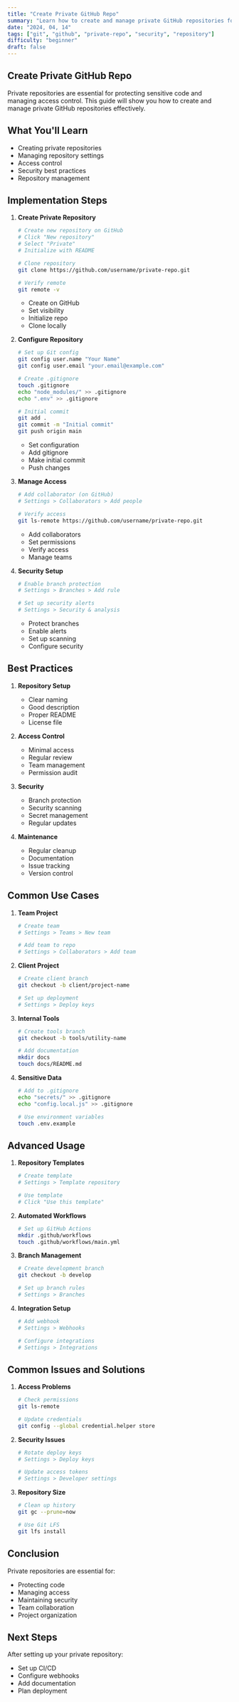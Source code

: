 ```yaml
---
title: "Create Private GitHub Repo"
summary: "Learn how to create and manage private GitHub repositories for your projects"
date: "2024, 04, 14"
tags: ["git", "github", "private-repo", "security", "repository"]
difficulty: "beginner"
draft: false
---
```


## Create Private GitHub Repo

Private repositories are essential for protecting sensitive code and managing access control. This guide will show you how to create and manage private GitHub repositories effectively.

## What You'll Learn

- Creating private repositories
- Managing repository settings
- Access control
- Security best practices
- Repository management

## Implementation Steps

1. **Create Private Repository**

   ```bash
   # Create new repository on GitHub
   # Click "New repository"
   # Select "Private"
   # Initialize with README

   # Clone repository
   git clone https://github.com/username/private-repo.git

   # Verify remote
   git remote -v
   ```

   - Create on GitHub
   - Set visibility
   - Initialize repo
   - Clone locally

2. **Configure Repository**

   ```bash
   # Set up Git config
   git config user.name "Your Name"
   git config user.email "your.email@example.com"

   # Create .gitignore
   touch .gitignore
   echo "node_modules/" >> .gitignore
   echo ".env" >> .gitignore

   # Initial commit
   git add .
   git commit -m "Initial commit"
   git push origin main
   ```

   - Set configuration
   - Add gitignore
   - Make initial commit
   - Push changes

3. **Manage Access**

   ```bash
   # Add collaborator (on GitHub)
   # Settings > Collaborators > Add people

   # Verify access
   git ls-remote https://github.com/username/private-repo.git
   ```

   - Add collaborators
   - Set permissions
   - Verify access
   - Manage teams

4. **Security Setup**

   ```bash
   # Enable branch protection
   # Settings > Branches > Add rule

   # Set up security alerts
   # Settings > Security & analysis
   ```

   - Protect branches
   - Enable alerts
   - Set up scanning
   - Configure security

## Best Practices

1. **Repository Setup**

   - Clear naming
   - Good description
   - Proper README
   - License file

2. **Access Control**

   - Minimal access
   - Regular review
   - Team management
   - Permission audit

3. **Security**

   - Branch protection
   - Security scanning
   - Secret management
   - Regular updates

4. **Maintenance**

   - Regular cleanup
   - Documentation
   - Issue tracking
   - Version control

## Common Use Cases

1. **Team Project**

   ```bash
   # Create team
   # Settings > Teams > New team

   # Add team to repo
   # Settings > Collaborators > Add team
   ```

2. **Client Project**

   ```bash
   # Create client branch
   git checkout -b client/project-name

   # Set up deployment
   # Settings > Deploy keys
   ```

3. **Internal Tools**

   ```bash
   # Create tools branch
   git checkout -b tools/utility-name

   # Add documentation
   mkdir docs
   touch docs/README.md
   ```

4. **Sensitive Data**

   ```bash
   # Add to .gitignore
   echo "secrets/" >> .gitignore
   echo "config.local.js" >> .gitignore

   # Use environment variables
   touch .env.example
   ```

## Advanced Usage

1. **Repository Templates**

   ```bash
   # Create template
   # Settings > Template repository

   # Use template
   # Click "Use this template"
   ```

2. **Automated Workflows**

   ```bash
   # Set up GitHub Actions
   mkdir .github/workflows
   touch .github/workflows/main.yml
   ```

3. **Branch Management**

   ```bash
   # Create development branch
   git checkout -b develop

   # Set up branch rules
   # Settings > Branches
   ```

4. **Integration Setup**

   ```bash
   # Add webhook
   # Settings > Webhooks

   # Configure integrations
   # Settings > Integrations
   ```

## Common Issues and Solutions

1. **Access Problems**

   ```bash
   # Check permissions
   git ls-remote

   # Update credentials
   git config --global credential.helper store
   ```

2. **Security Issues**

   ```bash
   # Rotate deploy keys
   # Settings > Deploy keys

   # Update access tokens
   # Settings > Developer settings
   ```

3. **Repository Size**

   ```bash
   # Clean up history
   git gc --prune=now

   # Use Git LFS
   git lfs install
   ```

## Conclusion

Private repositories are essential for:

- Protecting code
- Managing access
- Maintaining security
- Team collaboration
- Project organization

## Next Steps

After setting up your private repository:

- Set up CI/CD
- Configure webhooks
- Add documentation
- Plan deployment
